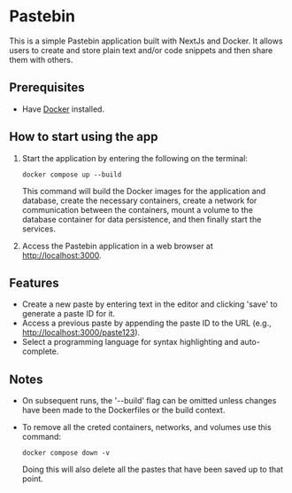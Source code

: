 # Pastebin

This is a simple Pastebin application built with NextJs and Docker. It allows users to create and store plain text and/or code snippets and then share them with others.

## Prerequisites
- Have [Docker](https://www.docker.com/) installed.

## How to start using the app

1. Start the application by entering the following on the terminal:

    ```
    docker compose up --build
    ```

    This command will build the Docker images for the application and database, create the necessary containers, create a network for communication between the containers, mount a volume to the database container for data persistence, and then finally start the services.

2. Access the Pastebin application in a web browser at [http://localhost:3000](http://localhost:3000).

## Features

- Create a new paste by entering text in the editor and clicking 'save' to generate a paste ID for it.
- Access a previous paste by appending the paste ID to the URL (e.g., [http://localhost:3000/paste123](http://localhost:3000/paste123)).
- Select a programming language for syntax highlighting and auto-complete.

## Notes

- On subsequent runs, the '--build' flag can be omitted unless changes have been made to the Dockerfiles or the build context.
- To remove all the creted containers, networks, and volumes use this command:

    ```
    docker compose down -v
    ```

    Doing this will also delete all the pastes that have been saved up to that point. 